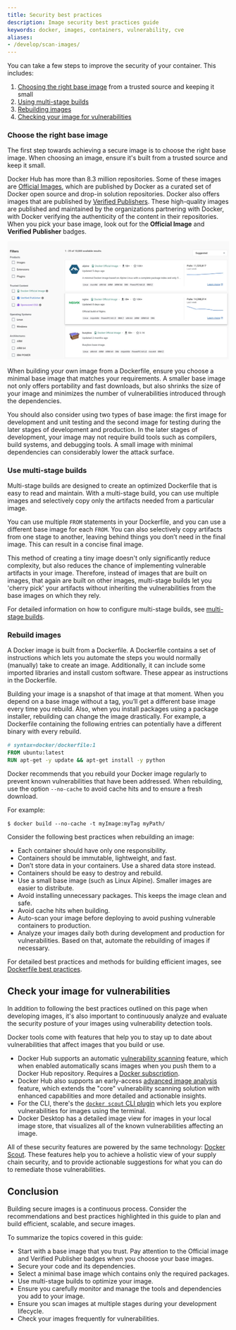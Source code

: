 ```yaml
---
title: Security best practices
description: Image security best practices guide
keywords: docker, images, containers, vulnerability, cve
aliases:
- /develop/scan-images/
---
```


You can take a few steps to improve the security of your
container. This includes:

1. [Choosing the right base image](#choose-the-right-base-image) from a trusted source and keeping it small
2. [Using multi-stage builds](#use-multi-stage-builds)
3. [Rebuilding images](#rebuild-images)
4. [Checking your image for vulnerabilities](#check-your-image-for-vulnerabilities)

### Choose the right base image

The first step towards achieving a secure image is to choose the right base
image. When choosing an image, ensure it's built from a trusted source and keep
it small.

Docker Hub has more than 8.3 million repositories. Some of these images are
[Official Images](../trusted-content/official-images/_index.md), which are published by
Docker as a curated set of Docker open source and drop-in solution repositories.
Docker also offers images that are published by
[Verified Publishers](../trusted-content/dvp-program.md). These high-quality images
are published and maintained by the organizations partnering with Docker, with
Docker verifying the authenticity of the content in their repositories. When you
pick your base image, look out for the **Official Image** and **Verified Publisher**
badges.

![Docker Hub Official and Verified Publisher images](images/hub-official-images.webp)

When building your own image from a Dockerfile, ensure you choose a minimal base
image that matches your requirements. A smaller base image not only offers
portability and fast downloads, but also shrinks the size of your image and
minimizes the number of vulnerabilities introduced through the dependencies.

You should also consider using two types of base image: the first image for
development and unit testing and the second image for testing during the later
stages of development and production. In the later stages of development, your
image may not require build tools such as compilers, build systems, and
debugging tools. A small image with minimal dependencies can considerably
lower the attack surface.

### Use multi-stage builds

Multi-stage builds are designed to create an optimized Dockerfile that is easy
to read and maintain. With a multi-stage build, you can use multiple images and
selectively copy only the artifacts needed from a particular image.

You can use multiple `FROM` statements in your Dockerfile, and you can use a
different base image for each `FROM`. You can also selectively copy artifacts
from one stage to another, leaving behind things you don’t need in the final
image. This can result in a concise final image.

This method of creating a tiny image doesn't only significantly reduce
complexity, but also reduces the chance of implementing vulnerable artifacts in your
image. Therefore, instead of images that are built on images, that again are
built on other images, multi-stage builds let you 'cherry pick' your
artifacts without inheriting the vulnerabilities from the base images on which
they rely.

For detailed information on how to configure multi-stage builds, see
[multi-stage builds](../build/building/multi-stage.md).

### Rebuild images

A Docker image is built from a Dockerfile. A Dockerfile contains a set of
instructions which lets you automate the steps you would normally
(manually) take to create an image. Additionally, it can include some imported
libraries and install custom software. These appear as instructions in the
Dockerfile.

Building your image is a snapshot of that image at that moment. When
you depend on a base image without a tag, you’ll get a different base image
every time you rebuild. Also, when you install packages using a package
installer, rebuilding can change the image drastically. For example, a
Dockerfile containing the following entries can potentially have a different
binary with every rebuild.

```dockerfile
# syntax=docker/dockerfile:1
FROM ubuntu:latest
RUN apt-get -y update && apt-get install -y python
```

Docker recommends that you rebuild your Docker image regularly to prevent known
vulnerabilities that have been addressed. When rebuilding, use the option
`--no-cache` to avoid cache hits and to ensure a fresh download.

For example:

```console
$ docker build --no-cache -t myImage:myTag myPath/
```

Consider the following best practices when rebuilding an image:

- Each container should have only one responsibility.
- Containers should be immutable, lightweight, and fast.
- Don’t store data in your containers. Use a shared data store instead.
- Containers should be easy to destroy and rebuild.
- Use a small base image (such as Linux Alpine). Smaller images are easier to
  distribute.
- Avoid installing unnecessary packages. This keeps the image clean and safe.
- Avoid cache hits when building.
- Auto-scan your image before deploying to avoid pushing vulnerable containers
  to production.
- Analyze your images daily both during development and production for
  vulnerabilities. Based on that, automate the rebuilding of images if necessary.

For detailed best practices and methods for building efficient images, see
[Dockerfile best practices](develop-images/dockerfile_best-practices.md).

## Check your image for vulnerabilities

In addition to following the best practices outlined on this page when
developing images, it's also important to continuously analyze and evaluate the
security posture of your images using vulnerability detection tools.

Docker tools come with features that help you to stay up to date about vulnerabilities
that affect images that you build or use.

- Docker Hub supports an automatic
  [vulnerability scanning](../docker-hub/vulnerability-scanning.md) feature,
  which when enabled automatically scans images when you push them to a Docker Hub
  repository. Requires a [Docker subscription](../subscription/index.md).
- Docker Hub also supports an early-access
  [advanced image analysis](../scout/image-analysis.md) feature, which extends
  the "core" vulnerability scanning solution with enhanced capabilities and more
  detailed and actionable insights.
- For the CLI, there's the
  [`docker scout` CLI plugin](../reference/cli/docker/scout/_index.md)
  which lets you explore vulnerabilities for images using the terminal.
- Docker Desktop has a detailed image view for images in your local image
  store, that visualizes all of the known vulnerabilities affecting an image.

All of these security features are powered by the same technology:
[Docker Scout](../scout/index.md). These features help you to achieve a holistic
view of your supply chain security, and to provide actionable suggestions for
what you can do to remediate those vulnerabilities.

## Conclusion

Building secure images is a continuous process. Consider the recommendations and
best practices highlighted in this guide to plan and build efficient, scalable,
and secure images.

To summarize the topics covered in this guide:

- Start with a base image that you trust. Pay attention to the Official image and
  Verified Publisher badges when you choose your base images.
- Secure your code and its dependencies.
- Select a minimal base image which contains only the required packages.
- Use multi-stage builds to optimize your image.
- Ensure you carefully monitor and manage the tools and dependencies you add to
  your image.
- Ensure you scan images at multiple stages during your development lifecycle.
- Check your images frequently for vulnerabilities.

